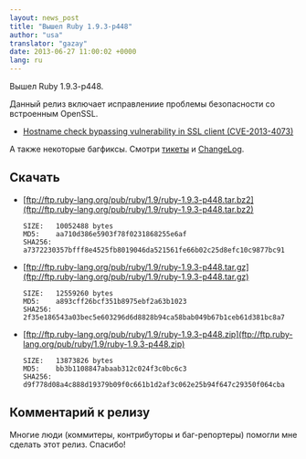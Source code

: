 ```yaml
---
layout: news_post
title: "Вышел Ruby 1.9.3-p448"
author: "usa"
translator: "gazay"
date: 2013-06-27 11:00:02 +0000
lang: ru
---
```


Вышел Ruby 1.9.3-p448.

Данный релиз включает исправлениие проблемы безопасности со встроенным
OpenSSL.

 * [Hostname check bypassing vulnerability in SSL client
   (CVE-2013-4073)](/ru/news/2013/06/27/hostname-check-bypassing-vulnerability-in-openssl-client-cve-2013-4073/)

А также некоторые багфиксы.
Смотри [тикеты](https://bugs.ruby-lang.org/projects/ruby-193/issues?set_filter=1&amp;status_id=5)
и [ChangeLog](http://svn.ruby-lang.org/repos/ruby/tags/v1_9_3_448/ChangeLog).

## Скачать

* [ftp://ftp.ruby-lang.org/pub/ruby/1.9/ruby-1.9.3-p448.tar.bz2](ftp://ftp.ruby-lang.org/pub/ruby/1.9/ruby-1.9.3-p448.tar.bz2)

      SIZE:   10052488 bytes
      MD5:    aa710d386e5903f78f0231868255e6af
      SHA256: a7372230357bfff8e4525fb8019046da521561fe66b02c25d8efc10c9877bc91

* [ftp://ftp.ruby-lang.org/pub/ruby/1.9/ruby-1.9.3-p448.tar.gz](ftp://ftp.ruby-lang.org/pub/ruby/1.9/ruby-1.9.3-p448.tar.gz)

      SIZE:   12559260 bytes
      MD5:    a893cff26bcf351b8975ebf2a63b1023
      SHA256: 2f35e186543a03bec5e603296d6d8828b94ca58bab049b67b1ceb61d381bc8a7

* [ftp://ftp.ruby-lang.org/pub/ruby/1.9/ruby-1.9.3-p448.zip](ftp://ftp.ruby-lang.org/pub/ruby/1.9/ruby-1.9.3-p448.zip)

      SIZE:   13873826 bytes
      MD5:    bb3b1108847abaab312c024f3c0bc6c3
      SHA256: d9f778d08a4c888d19379b09f0c661b1d2af3c062e25b94f647c29350f064cba

## Комментарий к релизу

Многие люди (коммитеры, контрибуторы и баг-репортеры) помогли мне
сделать этот релиз.
Спасибо!
